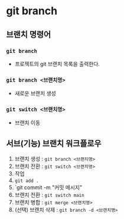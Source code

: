 # git branch

## 브랜치 명령어

### `git branch`

- 프로젝트의 git 브랜치 목록을 출력한다.

### `git branch <브랜치명>`

- 새로운 브랜치 생성

### `git switch <브랜치명>`

- 브랜치 이동

## 서브(기능) 브랜치 워크플로우

1. 브랜치 생성 : `git branch <브랜치명>`
2. 브랜치 전환 : `git switch <브랜치명>`
3. 작업
4. `git add .`
5. `git commit -m "커밋 메시지"
6. 브랜치 전환 : `git switch main`
7. 브랜치 병합 : `git merge <브랜치명>`
8. (선택) 브랜치 삭제 : `git branch -d <브랜치명>`
